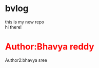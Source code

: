 # bvlog
this is my new repo
<br>
hi there!

<h1 style="color:red;">Author:Bhavya reddy</h1>
Author2:bhavya sree 
